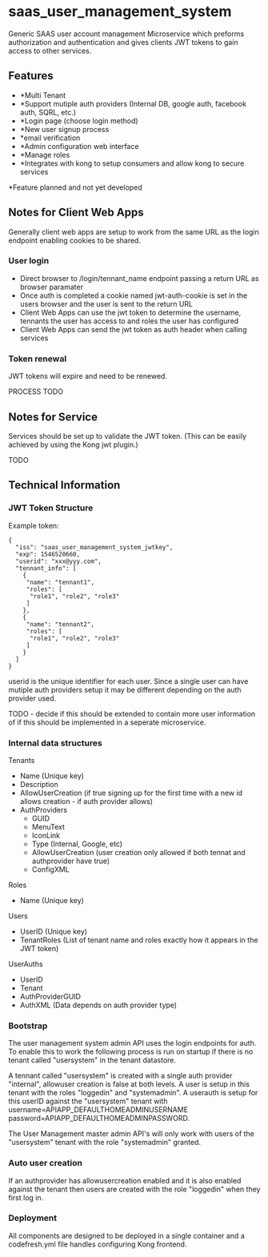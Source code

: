 # saas_user_management_system
Generic SAAS user account management Microservice which preforms authorization and authentication and gives clients JWT tokens to gain access to other services.

## Features

 - *Multi Tenant
 - *Support mutiple auth providers (Internal DB, google auth, facebook auth, SQRL, etc.)
 - *Login page (choose login method)
 - *New user signup process
 - *email verification
 - *Admin configuration web interface
 - *Manage roles
 - *Integrates with kong to setup consumers and allow kong to secure services
 
 *Feature planned and not yet developed

## Notes for Client Web Apps

Generally client web apps are setup to work from the same URL as the login endpoint enabling cookies to be shared.

### User login

 - Direct browser to /login/tennant_name endpoint passing a return URL as browser paramater
 - Once auth is completed a cookie named jwt-auth-cookie is set in the users browser and the user is sent to the return URL
 - Client Web Apps can use the jwt token to determine the username, tennants the user has access to and roles the user has configured
 - Client Web Apps can send the jwt token as auth header when calling services 
 
### Token renewal

JWT tokens will expire and need to be renewed.

PROCESS TODO


## Notes for Service

Services should be set up to validate the JWT token. (This can be easily achieved by using the Kong jwt plugin.)

TODO


## Technical Information

### JWT Token Structure

Example token:
```
{
  "iss": "saas_user_management_system_jwtkey",
  "exp": 1546520660,
  "userid": "xxx@yyy.com",
  "tennant_info": [
    {
     "name": "tennant1",
     "roles": [
      "role1", "role2", "role3"
     ]
    },
    {
     "name": "tennant2",
     "roles": [
      "role1", "role2", "role3"
     ]
    }
  ]
}
```

userid is the unique identifier for each user. Since a single user can have mutiple auth providers setup it may be different depending on the auth provider used.

TODO - decide if this should be extended to contain more user information of if this should be implemented in a seperate microservice.


### Internal data structures

Tenants
 - Name (Unique key)
 - Description
 - AllowUserCreation (if true signing up for the first time with a new id allows creation - if auth provider allows)
 - AuthProviders
   - GUID
   - MenuText
   - IconLink
   - Type (Internal, Google, etc)
   - AllowUserCreation (user creation only allowed if both tennat and authprovider have true)
   - ConfigXML

Roles
 - Name (Unique key)

Users
 - UserID (Unique key)
 - TenantRoles (List of tenant name and roles exactly how it appears in the JWT token)

UserAuths
 - UserID
 - Tenant
 - AuthProviderGUID
 - AuthXML (Data depends on auth provider type)

### Bootstrap

The user management system admin API uses the login endpoints for auth. To enable this to work the following process is run on startup if there is no tenant called "usersystem" in the tenant datastore.

A tennant called "usersystem" is created with a single auth provider "internal", allowuser creation is false at both levels.
A user is setup in this tenant with the roles "loggedin" and "systemadmin". 
A userauth is setup for this userID against the "usersystem" tenant with username=APIAPP_DEFAULTHOMEADMINUSERNAME password=APIAPP_DEFAULTHOMEADMINPASSWORD.

The User Management master admin API's will only work with users of the "usersystem" tenant with the role "systemadmin" granted.

### Auto user creation

If an authprovider has allowusercreation enabled and it is also enabled against the tenant then users are created with the role "loggedin" when they first log in.

### Deployment

All components are designed to be deployed in a single container and a codefresh.yml file handles configuring Kong frontend.



